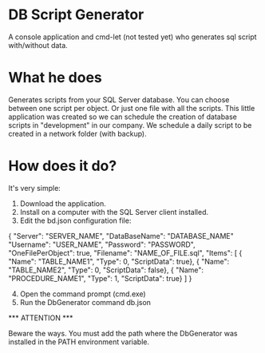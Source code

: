 # DB Script Generator

A console application and cmd-let (not tested yet) who generates sql script with/without data.

# What he does

Generates scripts from your SQL Server database.
You can choose between one script per object. Or just one file with all the scripts.
This little application was created so we can schedule the creation of database scripts in "development" in our company.
We schedule a daily script to be created in a network folder (with backup).

# How does it do?

It's very simple:

1) Download the application.
2) Install on a computer with the SQL Server client installed.
3) Edit the bd.json configuration file:
    
{
"Server": "SERVER_NAME",
"DataBaseName": "DATABASE_NAME"
"Username": "USER_NAME",
"Password": "PASSWORD",
"OneFilePerObject": true,
"Filename": "NAME_OF_FILE.sql",
"Items":
[
{ "Name": "TABLE_NAME1", "Type": 0, "ScriptData": true},
{ "Name": "TABLE_NAME2", "Type": 0, "ScriptData": false},
{ "Name": "PROCEDURE_NAME1", "Type": 1, "ScriptData": true}
]
}

4) Open the command prompt (cmd.exe)
5) Run the DbGenerator command db.json

*** ATTENTION ***

Beware the ways. You must add the path where the DbGenerator was installed in the PATH environment variable.

